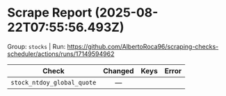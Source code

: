 # Scrape Report (2025-08-22T07:55:56.493Z)

Group: `stocks`  |  Run: https://github.com/AlbertoRoca96/scraping-checks-scheduler/actions/runs/17149594962

| Check | Changed | Keys | Error |
|---|:---:|:--|:--|
| `stock_ntdoy_global_quote` | — |  |  |
